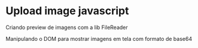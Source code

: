 # Upload image javascript
<p>Criando preview de imagens com a lib FileReader</p>
<p>Manipulando o DOM para mostrar imagens em tela com formato de base64</p>
